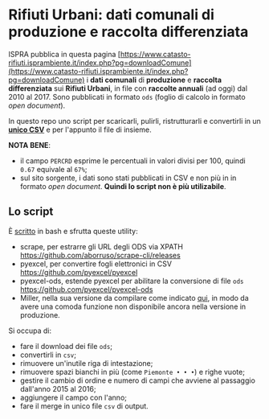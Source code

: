# Rifiuti Urbani: dati comunali di produzione e raccolta differenziata

ISPRA pubblica in questa pagina [https://www.catasto-rifiuti.isprambiente.it/index.php?pg=downloadComune](https://www.catasto-rifiuti.isprambiente.it/index.php?pg=downloadComune) i **dati comunali** di **produzione** e **raccolta differenziata** sui **Rifiuti Urbani**, in file con **raccolte annuali** (ad oggi) dal 2010 al 2017. Sono pubblicati in formato `ods` (foglio di calcolo in formato _open document_).

In questo repo uno script per scaricarli, pulirli, ristrutturarli e convertirli in un [**unico CSV**](https://github.com/ondata/rifiutiUrbaniComunaliISPRA/raw/master/ispraRifiuti.csv) e per l'appunto il file di insieme.

**NOTA BENE**:

- il campo `PERCRD` esprime le percentuali in valori divisi per 100, quindi `0.67` equivale al `67%`;
- sul sito sorgente, i dati sono stati pubblicati in CSV e non più in in formato _open document_. **Quindi lo script non è più utilizabile**.

## Lo script

È [scritto](./catastoRifiutiISPRA.sh) in bash e sfrutta queste utility:

- scrape, per estrarre gli URL degli ODS via XPATH https://github.com/aborruso/scrape-cli/releases
- pyexcel, per convertire fogli elettronici in CSV https://github.com/pyexcel/pyexcel
- pyexcel-ods, estende pyexcel per abilitare la conversione di file `ods` https://github.com/pyexcel/pyexcel-ods
- Miller, nella sua versione da compilare come indicato [qui](http://johnkerl.org/miller/doc/build.html#From_git_clone_using_autoconfig), in modo da avere una comoda funzione non disponibile ancora nella versione in produzione.

Si occupa di:

- fare il download dei file `ods`;
- convertirli in `csv`;
- rimuovere un'inutile riga di intestazione;
- rimuovere spazi bianchi in più (come `Piemonte • • •`) e righe vuote;
- gestire il cambio di ordine e numero di campi che avviene al passaggio dall'anno 2015 al 2016;
- aggiungere il campo con l'anno;
- fare il merge in unico file `csv` di output.
